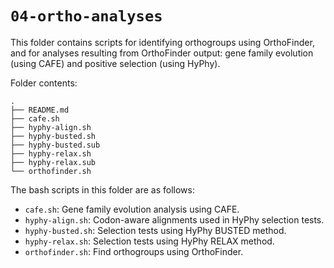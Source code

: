 # `04-ortho-analyses`


This folder contains scripts for identifying orthogroups using OrthoFinder,
and for analyses resulting from OrthoFinder output: 
gene family evolution (using CAFE) and positive selection (using HyPhy).


Folder contents:

```
.
├── README.md
├── cafe.sh
├── hyphy-align.sh
├── hyphy-busted.sh
├── hyphy-busted.sub
├── hyphy-relax.sh
├── hyphy-relax.sub
└── orthofinder.sh
```


The bash scripts in this folder are as follows:

- `cafe.sh`: Gene family evolution analysis using CAFE.
- `hyphy-align.sh`: Codon-aware alignments used in HyPhy selection tests.
- `hyphy-busted.sh`: Selection tests using HyPhy BUSTED method.
- `hyphy-relax.sh`: Selection tests using HyPhy RELAX method.
- `orthofinder.sh`: Find orthogroups using OrthoFinder.
